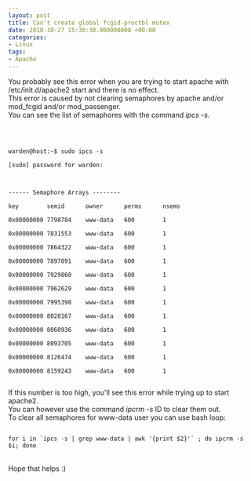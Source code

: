 ```yaml
---
layout: post
title: Can’t create global fcgid-proctbl mutex
date: 2010-10-27 15:30:30.000000000 +00:00
categories:
- Linux
tags:
- Apache
---
```

<p>You probably see this error when you are trying to start apache with /etc/init.d/apache2 start and there is no effect.<br />
This error is caused by not clearing semaphores by apache and/or mod_fcgid and/or mod_passenger.<br />
You can see the list of semaphores with the command <em>ipcs -s.</em></p>
<p><!--more--><br />
<code><br />
warden@host:~$ sudo ipcs -s<br />
[sudo] password for warden: </code></p>
<p><code> </code></p>
<p><code>------ Semaphore Arrays --------<br />
key        semid      owner      perms      nsems<br />
0x00000000 7798784    www-data   600        1<br />
0x00000000 7831553    www-data   600        1<br />
0x00000000 7864322    www-data   600        1<br />
0x00000000 7897091    www-data   600        1<br />
0x00000000 7929860    www-data   600        1<br />
0x00000000 7962629    www-data   600        1<br />
0x00000000 7995398    www-data   600        1<br />
0x00000000 8028167    www-data   600        1<br />
0x00000000 8060936    www-data   600        1<br />
0x00000000 8093705    www-data   600        1<br />
0x00000000 8126474    www-data   600        1<br />
0x00000000 8159243    www-data   600        1<br />
</code></p>
<p>If this number is too high, you'll see this error while trying up to start apache2.<br />
You can however use the command<em> ipcrm -s</em> ID to clear them out.<br />
To clear all semaphores for www-data user you can use bash loop:<br />
<code><br />
for i in `ipcs -s | grep www-data | awk '{print $2}'` ; do ipcrm -s $i; done<br />
</code><br />
Hope that helps :)</p>
